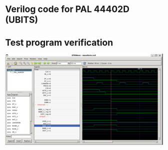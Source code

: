 # Verilog code for PAL 44402D (UBITS)

# Test program verification

![Screenshot from GTKWave](gtkwave.png)